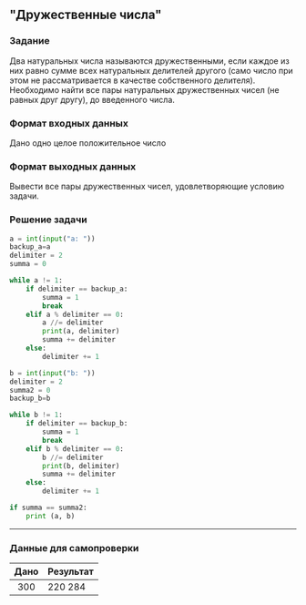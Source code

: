 ## "Дружественные числа"

### Задание

Два натуральных числа называются дружественными, если каждое из них равно сумме всех натуральных делителей другого
(само число при этом не рассматривается в качестве собственного делителя). \
Необходимо найти все пары натуральных дружественных чисел (не равных друг другу), до введенного числа.

### Формат входных данных

Дано одно целое положительное число

### Формат выходных данных

Вывести все пары дружественных чисел, удовлетворяющие условию задачи.

### Решение задачи

```python
a = int(input("a: "))
backup_a=a
delimiter = 2
summa = 0

while a != 1:
    if delimiter == backup_a:
        summa = 1
        break
    elif a % delimiter == 0:
        a //= delimiter
        print(a, delimiter)
        summa += delimiter
    else:
        delimiter += 1

b = int(input("b: "))
delimiter = 2
summa2 = 0
backup_b=b

while b != 1:
    if delimiter == backup_b:
        summa = 1
        break
    elif b % delimiter == 0:
        b //= delimiter
        print(b, delimiter)
        summa += delimiter
    else:
        delimiter += 1

if summa == summa2:
    print (a, b)
```

---

### Данные для самопроверки

| Дано | Результат |
| :---: | --- |
|  300  | 220 284 |
